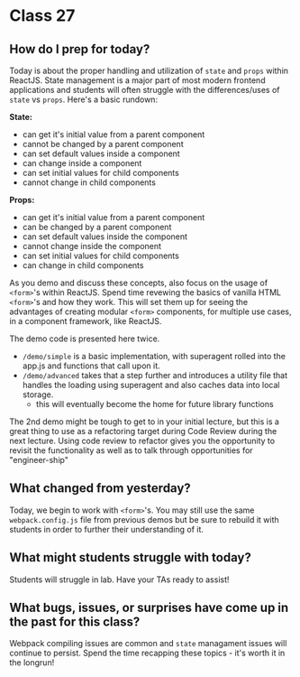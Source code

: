 # Class 27

## How do I prep for today?
Today is about the proper handling and utilization of `state` and `props` within ReactJS.  State management is a major part of most modern frontend applications and students will often struggle with the differences/uses of `state` vs `props`.  Here's a basic rundown:

**State:**
- can get it's initial value from a parent component
- cannot be changed by a parent component
- can set default values inside a component
- can change inside a component
- can set initial values for child components
- cannot change in child components

**Props:**
- can get it's initial value from a parent component
- can be changed by a parent component
- can set default values inside the component
- cannot change inside the component
- can set initial values for child components
- can change in child components

As you demo and discuss these concepts, also focus on the usage of `<form>`'s within ReactJS. Spend time revewing the basics of vanilla HTML `<form>`'s and how they work.  This will set them up for seeing the advantages of creating modular `<form>` components, for multiple use cases, in a component framework, like ReactJS.

The demo code is presented here twice.
* `/demo/simple` is a basic implementation, with superagent rolled into the app.js and functions that call upon it.
* `/demo/advanced` takes that a step further and introduces a utility file that handles the loading using superagent and also caches data into local storage.
  * this will eventually become the home for future library functions
  
The 2nd demo might be tough to get to in your initial lecture, but this is a great thing to use as a refactoring target during Code Review during the next lecture.  Using code review to refactor gives you the opportunity to revisit the functionality as well as to talk through opportunities for "engineer-ship"

## What changed from yesterday? 
Today, we begin to work with `<form>`'s.  You may still use the same `webpack.config.js` file from previous demos but be sure to rebuild it with students in order to further their understanding of it.

## What might students struggle with today? 
Students will struggle in lab.  Have your TAs ready to assist!

## What bugs, issues, or surprises have come up in the past for this class?
Webpack compiling issues are common and `state` managament issues will continue to persist.  Spend the time recapping these topics - it's worth it in the longrun!
